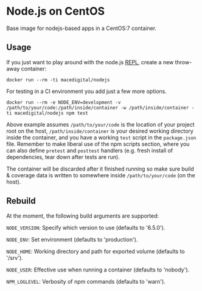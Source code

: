 # Node.js on CentOS

Base image for nodejs-based apps in a CentOS:7 container.

## Usage

If you just want to play around with the node.js [REPL](https://en.wikipedia.org/wiki/REPL), create a new throw-away container:

````
docker run --rm -ti macedigital/nodejs
````

For testing in a CI environment you add just a few more options.

````
docker run --rm -e NODE_ENV=development -v /path/to/your/code:/path/inside/container -w /path/inside/container -ti macedigital/nodejs npm test
````

Above example assumes `/path/to/your/code` is the location of your project root on the host, `/path/inside/container` is your desired working directory inside the container, and you have a working `test` script in the `package.json` file. Remember to make liberal use of the npm scripts section, where you can also define `pretest` and `posttest` handlers (e.g. fresh install of dependencies, tear down after tests are run). 

The container will be discarded after it finished running so make sure build & coverage data is written to somewhere inside `/path/to/your/code` (on the host).

## Rebuild

At the moment, the following build arguments are supported:

`NODE_VERSION`: Specify which version to use (defaults to '6.5.0').

`NODE_ENV`: Set environment (defaults to 'production').

`NODE_HOME`: Working directory and path for exported volume (defaults to '/srv').

`NODE_USER`: Effective use when running a container (defaults to 'nobody').

`NPM_LOGLEVEL`: Verbosity of npm commands (defaults to 'warn').
